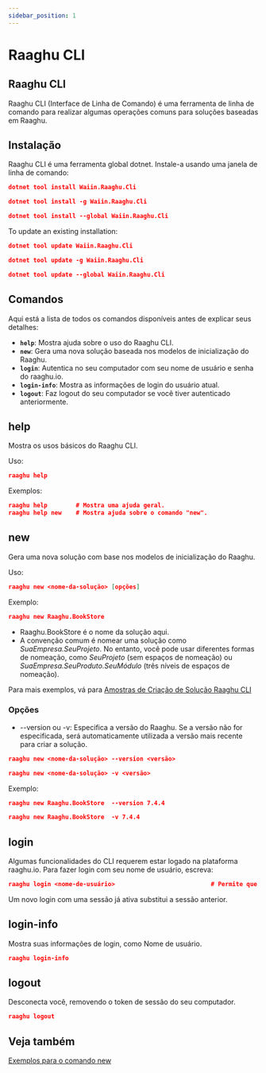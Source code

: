 ```yaml
---
sidebar_position: 1
---
```


# Raaghu CLI

## Raaghu CLI
Raaghu CLI (Interface de Linha de Comando) é uma ferramenta de linha de comando para realizar algumas operações comuns para soluções baseadas em Raaghu.

## Instalação
Raaghu CLI é uma ferramenta global dotnet. Instale-a usando uma janela de linha de comando:

````json
dotnet tool install Waiin.Raaghu.Cli
````
````json
dotnet tool install -g Waiin.Raaghu.Cli
````
````json
dotnet tool install --global Waiin.Raaghu.Cli
````

To update an existing installation:
````json
dotnet tool update Waiin.Raaghu.Cli
````
````json
dotnet tool update -g Waiin.Raaghu.Cli
````
````json
dotnet tool update --global Waiin.Raaghu.Cli
````


## Comandos
Aqui está a lista de todos os comandos disponíveis antes de explicar seus detalhes:

* **`help`**: Mostra ajuda sobre o uso do Raaghu CLI.
* **`new`**: Gera uma nova solução baseada nos modelos de inicialização do Raaghu.
* **`login`**: Autentica no seu computador com seu nome de usuário e senha do raaghu.io.
* **`login-info`**: Mostra as informações de login do usuário atual.
* **`logout`**: Faz logout do seu computador se você tiver autenticado anteriormente.


## help
Mostra os usos básicos do Raaghu CLI.

Uso:

````json
raaghu help
````

Exemplos:

````json
raaghu help        # Mostra uma ajuda geral.
raaghu help new    # Mostra ajuda sobre o comando "new".
````

## new
Gera uma nova solução com base nos modelos de inicialização do Raaghu.

Uso:
````json
raaghu new <nome-da-solução> [opções]
````
Exemplo:
````json
raaghu new Raaghu.BookStore 
````
* Raaghu.BookStore é o nome da solução aqui.
* A convenção comum é nomear uma solução como *SuaEmpresa.SeuProjeto*. No entanto, você pode usar diferentes formas de nomeação, como *SeuProjeto* (sem espaços de nomeação) ou *SuaEmpresa.SeuProduto.SeuMódulo* (três níveis de espaços de nomeação).

Para mais exemplos, vá para [Amostras de Criação de Solução Raaghu CLI](CLI-New-Command-Samples.md)

### Opções
* --version ou -v: Especifica a versão do Raaghu. Se a versão não for especificada, será automaticamente utilizada a versão mais recente para criar a solução.

````json
raaghu new <nome-da-solução> --version <versão>
````
````json
raaghu new <nome-da-solução> -v <versão>
````

Exemplo:

````json
raaghu new Raaghu.BookStore  --version 7.4.4
````
````json
raaghu new Raaghu.BookStore  -v 7.4.4
````

## login
Algumas funcionalidades do CLI requerem estar logado na plataforma raaghu.io. Para fazer login com seu nome de usuário, escreva:
````json
raaghu login <nome-de-usuário>                           # Permite que você digite sua senha de forma oculta
````
Um novo login com uma sessão já ativa substitui a sessão anterior.

## login-info
Mostra suas informações de login, como Nome de usuário.

````json
raaghu login-info
````
## logout
Desconecta você, removendo o token de sessão do seu computador.

````json
raaghu logout
````

## Veja também
[Exemplos para o comando new](CLI-New-Command-Samples.md)





